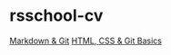 # rsschool-cv 
[Markdown & Git](https://nuranurbekova.github.io/rsschool-cv/cv)
[HTML, CSS & Git Basics](https://nuranurbekova.github.io/rsschool-cv/)